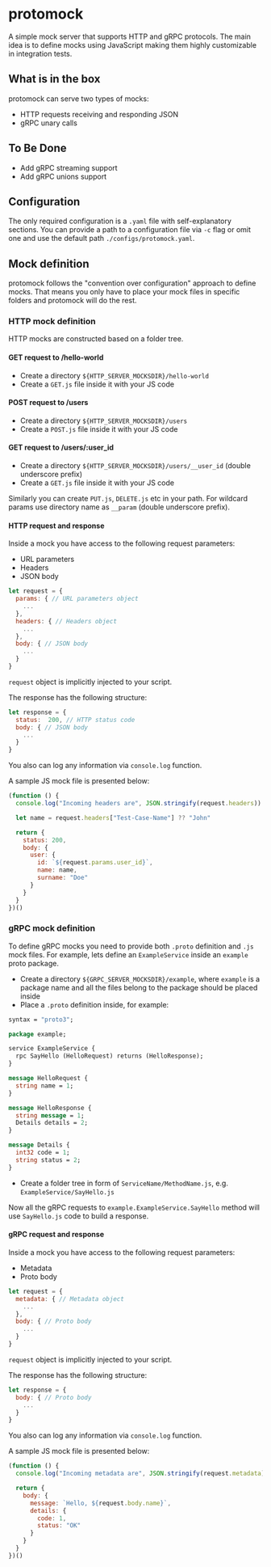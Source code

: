 # protomock

A simple mock server that supports HTTP and gRPC protocols. The main idea is to define mocks using JavaScript making them highly customizable in integration tests.

## What is in the box

protomock can serve two types of mocks:

- HTTP requests receiving and responding JSON
- gRPC unary calls

## To Be Done

- Add gRPC streaming support
- Add gRPC unions support

## Configuration

The only required configuration is a `.yaml` file with self-explanatory sections. You can provide a path to a configuration file via `-c` flag or omit one and use the default path `./configs/protomock.yaml`.

## Mock definition

protomock follows the "convention over configuration" approach to define mocks. That means you only have to place your mock files in specific folders and protomock will do the rest.

### HTTP mock definition

HTTP mocks are constructed based on a folder tree.

#### GET request to /hello-world

- Create a directory `${HTTP_SERVER_MOCKSDIR}/hello-world`
- Create a `GET.js` file inside it with your JS code

#### POST request to /users

- Create a directory `${HTTP_SERVER_MOCKSDIR}/users`
- Create a `POST.js` file inside it with your JS code

#### GET request to /users/:user_id

- Create a directory `${HTTP_SERVER_MOCKSDIR}/users/__user_id` (double underscore prefix)
- Create a `GET.js` file inside it with your JS code

Similarly you can create `PUT.js`, `DELETE.js` etc in your path. For wildcard params use directory name as `__param` (double underscore prefix).

#### HTTP request and response

Inside a mock you have access to the following request parameters:

- URL parameters
- Headers
- JSON body

```js
let request = {
  params: { // URL parameters object
    ...
  },
  headers: { // Headers object
    ...
  },
  body: { // JSON body
    ...
  }
}
```

`request` object is implicitly injected to your script.

The response has the following structure:
```js
let response = {
  status:  200, // HTTP status code
  body: { // JSON body
    ...
  }
}
```

You also can log any information via `console.log` function.

A sample JS mock file is presented below:

```js
(function () {
  console.log("Incoming headers are", JSON.stringify(request.headers))

  let name = request.headers["Test-Case-Name"] ?? "John"

  return {
    status: 200,
    body: {
      user: {
        id: `${request.params.user_id}`,
        name: name,
        surname: "Doe"
      }
    }
  }
})()
```

### gRPC mock definition

To define gRPC mocks you need to provide both `.proto` definition and `.js` mock files. For example, lets define an `ExampleService` inside an `example` proto package.

- Create a directory `${GRPC_SERVER_MOCKSDIR}/example`, where `example` is a package name and all the files belong to the package should be placed inside
- Place a `.proto` definition inside, for example:

```proto
syntax = "proto3";

package example;

service ExampleService {
  rpc SayHello (HelloRequest) returns (HelloResponse);
}

message HelloRequest {
  string name = 1;
}

message HelloResponse {
  string message = 1;
  Details details = 2;
}

message Details {
  int32 code = 1;
  string status = 2;
}
```

- Create a folder tree in form of `ServiceName/MethodName.js`, e.g. `ExampleService/SayHello.js`

Now all the gRPC requests to `example.ExampleService.SayHello` method will use `SayHello.js` code to build a response.

#### gRPC request and response

Inside a mock you have access to the following request parameters:

- Metadata
- Proto body

```js
let request = {
  metadata: { // Metadata object
    ...
  },
  body: { // Proto body
    ...
  }
}
```

`request` object is implicitly injected to your script.

The response has the following structure:
```js
let response = {
  body: { // Proto body
    ...
  }
}
```

You also can log any information via `console.log` function.

A sample JS mock file is presented below:

```js
(function () {
  console.log("Incoming metadata are", JSON.stringify(request.metadata))

  return {
    body: {
      message: `Hello, ${request.body.name}`,
      details: {
        code: 1,
        status: "OK"
      }
    }
  }
})()
```
